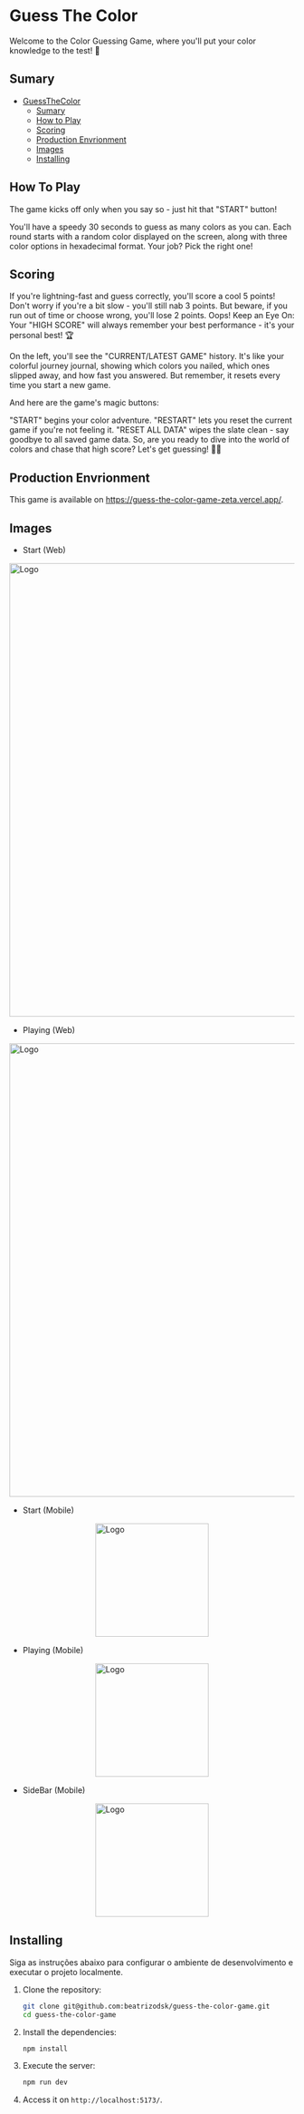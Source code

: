 # Guess The Color

Welcome to the Color Guessing Game, where you'll put your color knowledge to the test! 🌈

## Sumary

- [GuessTheColor](#guess-the-color)
  - [Sumary](#sumary)
  - [How to Play](#how-to-play)
  - [Scoring](#scoring)
  - [Production Envrionment](#production-envrionment)
  - [Images](#images)
  - [Installing](#installing)

## How To Play

The game kicks off only when you say so - just hit that "START" button!

You'll have a speedy 30 seconds to guess as many colors as you can. Each round starts with a random color displayed on the screen, along with three color options in hexadecimal format. Your job? Pick the right one!

## Scoring

If you're lightning-fast and guess correctly, you'll score a cool 5 points!
Don't worry if you're a bit slow - you'll still nab 3 points.
But beware, if you run out of time or choose wrong, you'll lose 2 points. Oops!
Keep an Eye On:
Your "HIGH SCORE" will always remember your best performance - it's your personal best! 🏆

On the left, you'll see the "CURRENT/LATEST GAME" history. It's like your colorful journey journal, showing which colors you nailed, which ones slipped away, and how fast you answered. But remember, it resets every time you start a new game.

And here are the game's magic buttons:

"START" begins your color adventure.
"RESTART" lets you reset the current game if you're not feeling it.
"RESET ALL DATA" wipes the slate clean - say goodbye to all saved game data.
So, are you ready to dive into the world of colors and chase that high score? Let's get guessing! 🎨🚀

## Production Envrionment

This game is available on https://guess-the-color-game-zeta.vercel.app/.

## Images

- Start (Web)
<div style="display:flex; justify-content:center; margin: 15px 0 15px 0">
  <img src="https://imgur.com/UH9g9zc.jpg" alt="Logo" width="800px" />
</div>

- Playing (Web)
<div style="display:flex; justify-content:center; margin: 15px 0 15px 0">
  <img src="https://imgur.com/dtTTZ5V.jpg" alt="Logo" width="800px" />
</div>

- Start (Mobile)
<div style="display:flex; justify-content:center; margin: 15px 0 15px 0">
  <img src="https://imgur.com/akfCa4q.jpg" alt="Logo" width="200px" />
</div>

- Playing (Mobile)
<div style="display:flex; justify-content:center; margin: 15px 0 15px 0">
  <img src="https://imgur.com/amj0C5N.jpg" alt="Logo" width="200px" />
</div>

- SideBar (Mobile)
<div style="display:flex; justify-content:center; margin: 15px 0 15px 0">
  <img src="https://imgur.com/nnHlyIO.jpg" alt="Logo" width="200px" />
</div>

## Installing

Siga as instruções abaixo para configurar o ambiente de desenvolvimento e executar o projeto localmente.

1. Clone the repository:

    ```bash
    git clone git@github.com:beatrizodsk/guess-the-color-game.git
    cd guess-the-color-game
    ```

2. Install the dependencies:

    ```bash
    npm install
    ```

3. Execute the server:

    ```bash
    npm run dev
    ```

5. Access it on `http://localhost:5173/`.
